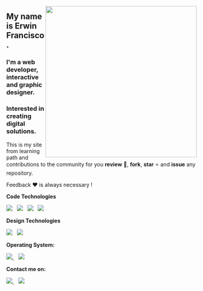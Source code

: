 <img align='right' width='400' height='400' src='https://i.imgur.com/On1VJCK.gif'></a>

## My name is Erwin Francisco.

### I'm a web developer, interactive and graphic designer.
### Interested in creating digital solutions.

This is my site from learning path and contributions to the community for you **review** :eyes:, **fork**, **star** :star: and **issue** any repository. 

Feedback :heart: is always necessary !

**Code Technologies**

<p align=''>
<a href=''><img src='https://img.shields.io/badge/JavaScript-F7DF1E?style=for-the-badge&logo=javascript&logoColor=black'></a>&nbsp;&nbsp;
<a href=''><img src='https://img.shields.io/badge/php-%23777BB4.svg?style=for-the-badge&logo=php&logoColor=white'></a>&nbsp;&nbsp;
<a href=''><img src='https://img.shields.io/badge/Python-14354C?style=for-the-badge&logo=python&logoColor=white'></a>&nbsp;&nbsp;
<a href=''><img src='https://img.shields.io/badge/MySQL-005C84?style=for-the-badge&logo=mysql&logoColor=white'></a>&nbsp;&nbsp;
</p>

**Design Technologies**
<p align=''>
<a href=''><img src='https://img.shields.io/badge/adobe-%23FF0000.svg?style=for-the-badge&logo=adobe&logoColor=white'></a>&nbsp;&nbsp;
<a href='https://dribbble.com/erwindevdesign'><img src='https://img.shields.io/badge/Dribbble-EA4C89?style=for-the-badge&logo=dribbble&logoColor=white'></a>&nbsp;&nbsp;

</p>

**Operating System:**
<p align=''>
<a href='mailto:erwinf.sanchez@outlook.com?Subject=Contact:' target="_blank"><img src='https://img.shields.io/badge/Ubuntu-E95420?style=for-the-badge&logo=ubuntu&logoColor=white'>
 </a>&nbsp;&nbsp;
  <a href='https://linktr.ee/erwindevdesign' target="_blank"><img src='https://img.shields.io/badge/Windows-0078D6?style=for-the-badge&logo=windows&logoColor=white'></a>&nbsp;&nbsp;

</p>



**Contact me on:**
<p align=''>
<a href='mailto:erwinf.sanchez@outlook.com?Subject=Contact:' target="_blank"><img src='https://img.shields.io/badge/Microsoft_Outlook-0078D4?style=for-the-badge&logo=microsoft-outlook&logoColor=white'>
 </a>&nbsp;&nbsp;
  <a href='https://linktr.ee/erwindevdesign' target="_blank"><img src='https://img.shields.io/badge/linktree-1de9b6?style=for-the-badge&logo=linktree&logoColor=white'></a>&nbsp;&nbsp;

</p>




